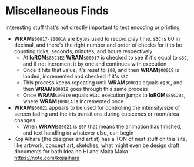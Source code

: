 # Miscellaneous Finds

Interesting stuff that's not directly important to text encoding or printing

* **WRAM**`$00017-$0001A` are bytes used to record play time. `$3C` is 60 in decimal, and there's the right number and order of checks for it to be counting ticks, seconds, minutes, and hours respectively
    * At **loROM**`$85C1E2` **WRAM**`$00017` is checked to see if it's equal to `$3C`, and if not increment it by one and continues with execution
    * Once it hits that value, it's reset to `$00`, and then **WRAM**`$00018` is loaded, incremented and checked if it's `$3C`
    * This process keeps repeating until **WRAM**`$00018` equals `#$3C`, and then **WRAM**`$00019` goes through this same process
    * Once **WRAM**`$00019` equals `#$3C` execution jumps to **loROM**`$85C204`, where **WRAM**`$0001A` is incremented once
* **WRAM**`$00021` appears to be used for controlling the intensity/size of screen fading and the iris transitions during cutscenes or room/area changes
    * When **WRAM**`$00021` is `$0F` that means the animation has finished, and text handling or whatever else, can begin
* Koji Aihara (the designer and artist) has a TON of neat stuff on this site, like artwork, concept art, sketches, what might even be design draft documents for both Idea no Hi and Maka Maka https://note.com/kojiaihara